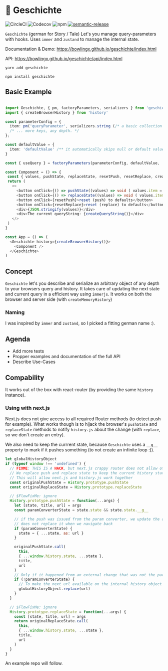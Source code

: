# 📖 Geschichte

![CircleCI](https://img.shields.io/circleci/build/gh/BowlingX/geschichte)
![Codecov](https://img.shields.io/codecov/c/github/bowlingx/geschichte)
![npm](https://img.shields.io/npm/v/geschichte)
[![semantic-release](https://img.shields.io/badge/%20%20%F0%9F%93%A6%F0%9F%9A%80-semantic--release-e10079.svg)](https://github.com/semantic-release/semantic-release)

`Geschichte` (german for Story / Tale) Let's you manage query-parameters with hooks.
Uses `immer` and `zustand` to manage the internal state.

Documentation & Demo: https://bowlingx.github.io/geschichte/index.html

API: https://bowlingx.github.io/geschichte/api/index.html

    yarn add geschichte
    
    npm install geschichte

## Basic Example

```typescript jsx

import Geschichte, { pm, factoryParameters, serializers } from 'geschichte'
import { createBrowserHistory } from 'history'

const parameterConfig = {
  item: pm('queryParameter', serializers.string (/* a basic collection of serializers is availble, like date, int, float, arrays */))
  /* ... more keys, any depth. */
};

const defaultValue = {
  item: 'defaultValue' /** it automatically skips null or default values*/
}

const { useQuery } = factoryParameters(parameterConfig, defaultValue,  /** optional namespace, (creates a prefix separated by a dot)*/);

const Component = () => {
 const { values, pushState, replaceState, resetPush, resetReplace, createQueryString } = useQuery()
 return (
   <>
     <button onClick={() => pushState((values) => void ( values.item = "newValue" ))}>push new state</button>
     <button onClick={() => replaceState((values) => void ( values.item = "anotherOne" ))}>replace state</button>
     <button onClick={resetPush}>reset (push) to defaults</button>
     <button onClick={resetReplace}>reset (replace) to defaults</button>
     <div>{JSON.stringify(values)}</div>
     <div>The current queryString: {createQueryString()}</div>
   </> 
 )
}

const App = () => (
  <Geschichte history={createBrowserHistory()}>
    <Component />
  </Geschichte>
)
```

## Concept

`Geschichte` let's you describe and serialize an arbitrary object of any depth to your browsers query and history. 
It takes care of updating the next state and current query in a efficient way using `immerjs`.
It works on both the browser and server side (with `createMemoryHistory`)

### Naming

I was inspired by `immer` and `zustand`, so I picked a fitting german name :).

## Agenda

- Add more tests
- Propper examples and documentation of the full API
- Describe Use-Cases

## Compability

It works out of the box with react-router (by providing the same `history` instance).

### Using with next.js

Next.js does not give access to all required Router methods (to detect push for example).
What works though is to hijack the browser's `pushState` and `replaceState` methods to notify
`history.js` about the change (with `replace`, so we don't create an entry).

We also need to keep the currrent state, because `Geschichte` uses a `__g__` property
to mark if it pushes something (to not create an infinite loop :)).

```js
let globalHistoryObject
if (typeof window !== 'undefined') {
  // FIXME: THIS IS A HACK, but next.js crappy router does not allow otherwise
  // We replace push and replace state to keep the current history state.
  // This will allow next.js and history.js work together
  const originalPushState = History.prototype.pushState
  const originalReplaceState = History.prototype.replaceState

  // $FlowFixMe: ignore
  History.prototype.pushState = function(...args) {
    let [state, title, url] = args
    const paramConverterState = state.state && state.state.__g__

    // if the push was issued from the param converter, we update the as url here to make sure next.js
    // does not replace it when we navigate back
    if (paramConverterState) {
      state = { ...state, as: url }
    }

    originalPushState.call(
      this,
      { ...window.history.state, ...state },
      title,
      url
    )
    // Only if it happened from an external change that was not the param converter
    if (!paramConverterState) {
      // To make the next url available on the internal history object we replace it with the next url
      globalHistoryObject.replace(url)
    }
  }

  // $FlowFixMe: ignore
  History.prototype.replaceState = function(...args) {
    const [state, title, url] = args
    return originalReplaceState.call(
      this,
      { ...window.history.state, ...state },
      title,
      url
    )
  }
}
```

An example repo will follow.

